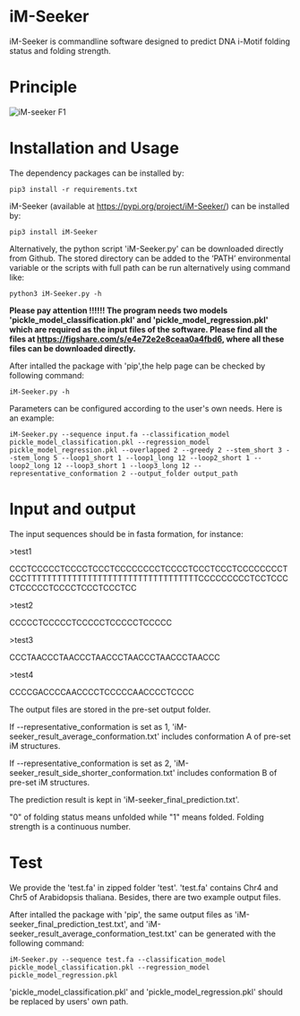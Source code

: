 # iM-Seeker

iM-Seeker is commandline software designed to predict DNA i-Motif folding status and folding strength.

# Principle

![iM-seeker F1](https://github.com/YANGB1/iM-Seeker/assets/92316121/2702225d-23c9-452d-923c-d280cfe2fc35)



# Installation and Usage
The dependency packages can be installed by:
``` 
pip3 install -r requirements.txt
``` 
iM-Seeker (available at https://pypi.org/project/iM-Seeker/) can be installed by:
``` 
pip3 install iM-Seeker
```
Alternatively, the python script 'iM-Seeker.py' can be downloaded directly from Github. The stored directory can be added to the ‘PATH’ environmental variable or the scripts with full path can be run alternatively using command like: 
``` 
python3 iM-Seeker.py -h
``` 
**Please pay attention !!!!!! The program needs two models 'pickle_model_classification.pkl' and 'pickle_model_regression.pkl' which are required as the input files of the software. Please find all the files at https://figshare.com/s/e4e72e2e8ceaa0a4fbd6, where all these files can be downloaded directly.**
  
After intalled the package with 'pip',the help page can be checked by following command:
``` 
iM-Seeker.py -h
``` 
Parameters can be configured according to the user's own needs. Here is an example:
``` 
iM-Seeker.py --sequence input.fa --classification_model pickle_model_classification.pkl --regression_model pickle_model_regression.pkl --overlapped 2 --greedy 2 --stem_short 3 --stem_long 5 --loop1_short 1 --loop1_long 12 --loop2_short 1 --loop2_long 12 --loop3_short 1 --loop3_long 12 --representative_conformation 2 --output_folder output_path
``` 

# Input and output
The input sequences should be in fasta formation, for instance:

\>test1

CCCTCCCCCTCCCCTCCCTCCCCCCCCTCCCCTCCCTCCCTCCCCCCCCTCCCTTTTTTTTTTTTTTTTTTTTTTTTTTTTTTTTTTCCCCCCCCCTCCTCCCCTCCCCCTCCCCTCCCTCCCTCC

\>test2

CCCCCTCCCCCTCCCCCTCCCCCTCCCCC

\>test3

CCCTAACCCTAACCCTAACCCTAACCCTAACCCTAACCC

\>test4

CCCCGACCCCAACCCCTCCCCCAACCCCTCCCC

The output files are stored in the pre-set output folder.

If --representative_conformation is set as 1, 'iM-seeker_result_average_conformation.txt' includes conformation A of pre-set iM structures. 

If --representative_conformation is set as 2, 'iM-seeker_result_side_shorter_conformation.txt' includes conformation B of pre-set iM structures. 

The prediction result is kept in 'iM-seeker_final_prediction.txt'.

"0" of folding status means unfolded while "1" means folded. Folding strength is a continuous number. 


# Test
We provide the 'test.fa' in zipped folder 'test'. 'test.fa' contains Chr4 and Chr5 of Arabidopsis thaliana. Besides, there are two example output files. 

After intalled the package with 'pip', the same output files as 'iM-seeker_final_prediction_test.txt', and 'iM-seeker_result_average_conformation_test.txt' can be generated with the following command:
``` 
iM-Seeker.py --sequence test.fa --classification_model pickle_model_classification.pkl --regression_model pickle_model_regression.pkl
``` 
'pickle_model_classification.pkl' and 'pickle_model_regression.pkl' should be replaced by users' own path.

